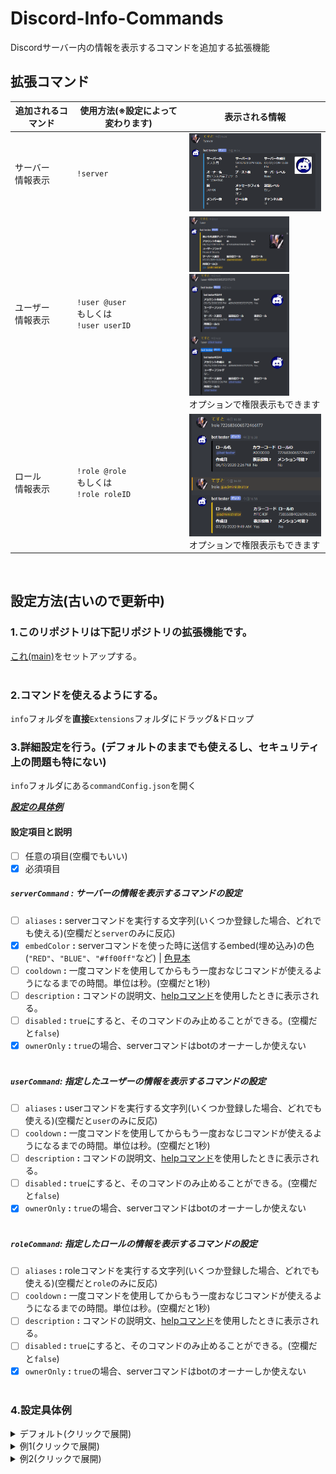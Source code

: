 # Discord-Info-Commands
Discordサーバー内の情報を表示するコマンドを追加する拡張機能

## 拡張コマンド
|追加されるコマンド|使用方法(※設定によって変わります)|表示される情報|
|---|---|---|
|サーバー<br>情報表示|`!server`|<img src="https://github.com/MakeYourOwnDiscordBot/assets/blob/main/IMAGES/server-command.png" width="320px">|
|ユーザー<br>情報表示|`!user @user`<br>もしくは<br>`!user userID`|<img src="https://github.com/MakeYourOwnDiscordBot/assets/blob/main/IMAGES/user-command.png" width="160px">  <img src="https://github.com/MakeYourOwnDiscordBot/assets/blob/main/IMAGES/user-command1.png" width="160px"><br>オプションで権限表示もできます|
|ロール<br>情報表示|`!role @role`<br>もしくは<br>`!role roleID`|<img src="https://github.com/MakeYourOwnDiscordBot/assets/blob/main/IMAGES/role-command.png" width="320px"><br>オプションで権限表示もできます|
<br>

## 設定方法(古いので更新中)

### 1.このリポジトリは下記リポジトリの拡張機能です。
[これ(main)](https://github.com/MakeYourOwnDiscordBot/main)をセットアップする。<br><br>
### 2.コマンドを使えるようにする。
`info`フォルダを**直接**`Extensions`フォルダにドラッグ&ドロップ
### 3.詳細設定を行う。(デフォルトのままでも使えるし、セキュリティ上の問題も特にない)
`info`フォルダにある`commandConfig.json`を開く<br>

[***設定の具体例***](https://github.com/MakeYourOwnDiscordBot/Info-Commands/blob/main/README.md#4設定具体例)

#### 設定項目と説明<br>
- [ ] 任意の項目(空欄でもいい)
- [x] 必須項目

##### `serverCommand` : サーバーの情報を表示するコマンドの設定
- [ ] `aliases` **:** serverコマンドを実行する文字列(いくつか登録した場合、どれでも使える)(空欄だと`server`のみに反応)
- [x] `embedColor` **:** serverコマンドを使った時に送信するembed(埋め込み)の色(`"RED"`、`"BLUE"`、`"#ff00ff"`など) | [色見本](https://www.colordic.org/)
- [ ] `cooldown` **:** 一度コマンドを使用してからもう一度おなじコマンドが使えるようになるまでの時間。単位は秒。(空欄だと1秒)
- [ ] `description` **:** コマンドの説明文、[helpコマンド]()を使用したときに表示される。
- [ ] `disabled` **:** `true`にすると、そのコマンドのみ止めることができる。(空欄だと`false`)
- [x] `ownerOnly` **:** `true`の場合、serverコマンドはbotのオーナーしか使えない<br><br>
##### `userCommand`: 指定したユーザーの情報を表示するコマンドの設定
- [ ] `aliases` **:** userコマンドを実行する文字列(いくつか登録した場合、どれでも使える)(空欄だと`user`のみに反応)
- [ ] `cooldown` **:** 一度コマンドを使用してからもう一度おなじコマンドが使えるようになるまでの時間。単位は秒。(空欄だと1秒)
- [ ] `description` **:** コマンドの説明文、[helpコマンド]()を使用したときに表示される。
- [ ] `disabled` **:** `true`にすると、そのコマンドのみ止めることができる。(空欄だと`false`)
- [x] `ownerOnly` **:** `true`の場合、serverコマンドはbotのオーナーしか使えない<br><br>
##### `roleCommand`: 指定したロールの情報を表示するコマンドの設定 
- [ ] `aliases` **:** roleコマンドを実行する文字列(いくつか登録した場合、どれでも使える)(空欄だと`role`のみに反応)
- [ ] `cooldown` **:** 一度コマンドを使用してからもう一度おなじコマンドが使えるようになるまでの時間。単位は秒。(空欄だと1秒)
- [ ] `description` **:** コマンドの説明文、[helpコマンド]()を使用したときに表示される。
- [ ] `disabled` **:** `true`にすると、そのコマンドのみ止めることができる。(空欄だと`false`)
- [x] `ownerOnly` **:** `true`の場合、serverコマンドはbotのオーナーしか使えない<br><br>
### 4.設定具体例
<details><summary>デフォルト(クリックで展開)</summary>
  
デフォルト設定
```json
{
   "serverCommand":{
      "aliases":[],
      "embedColor":"BLUE",
      "ownerOnly":false,
      "cooldown":5,
      "description": "サーバーの情報を表示",
      "disabled":false
   },
   "userCommand":{
      "aliases":[],
      "ownerOnly":false,
      "cooldown":5,
      "description": "ユーザーの情報を取得\n使用方法:!user <@user>\n!user <user ID>",
      "disabled":false
   },
   "roleCommand":{
      "aliases":[],
      "ownerOnly":false,
      "cooldown":5,
      "description": "ロール情報を表示\n使用方法: !role <@role>\n!role <role ID>",
      "disabled":false
   }
}
```
</details>


<details><summary>例1(クリックで展開)</summary>
  
aliasesを増やして簡易的に実行できるようにしてある。(aliasesを増やしすぎると、aliasesが被ってコマンドが二つ実行されてしまうことがあるので注意！)
```json
{
   "serverCommand":{
      "aliases":["s","server-info"],
      "embedColor":"RANDOM",
      "ownerOnly":false,
      "cooldown":5,
      "description": "サーバーの情報を表示",
      "disabled":false
   },
   "userCommand":{
      "aliases":["u","user-info"],
      "ownerOnly":false,
      "cooldown":5,
      "description": "ユーザーの情報を取得\n使用方法:!user <@user>\n!user <user ID>",
      "disabled":false
   },
   "roleCommand":{
      "aliases":["r","role-info"],
      "ownerOnly":false,
      "cooldown":5,
      "description": "ロール情報を表示\n使用方法: !role <@role>\n!role <role ID>",
      "disabled":false
   }
}
```
</details>


<details><summary>例2(クリックで展開)</summary>
  
権限強め、botオーナーでないと実行できない(あくまで例、この設定にするのはお勧めできない。)
```json
{
   "serverCommand":{
      "aliases":[],
      "embedColor":"BLUE",
      "ownerOnly":true,
      "cooldown":5,
      "description": "サーバーの情報を表示",
      "disabled":false
   },
   "userCommand":{
      "aliases":[],
      "ownerOnly":true,
      "cooldown":5,
      "description": "ユーザーの情報を取得\n使用方法:!user <@user>\n!user <user ID>",
      "disabled":false
   },
   "roleCommand":{
      "aliases":[],
      "ownerOnly":true,
      "cooldown":5,
      "description": "ロール情報を表示\n使用方法: !role <@role>\n!role <role ID>",
      "disabled":false
   }
}
```
</details>
